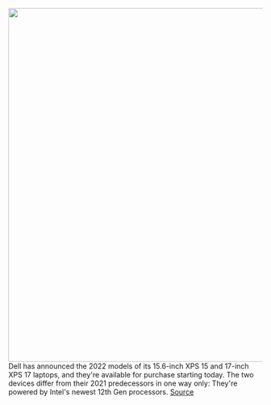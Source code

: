 <img src='https://cdn.vox-cdn.com/thumbor/WcdXtSF78yU7RBRBbcwnc0w4ocU=/0x0:1280x853/1200x800/filters:focal(173x411:377x615)/cdn.vox-cdn.com/uploads/chorus_image/image/70666043/woman_lounging_XPS_9510_1280x1280.0.jpeg' width='700px' /><br/>
Dell has announced the 2022 models of its 15.6-inch XPS 15 and 17-inch XPS 17 laptops, and they're available for purchase starting today. The two devices differ from their 2021 predecessors in one way only: They're powered by Intel's newest 12th Gen processors.
<a href='https://www.theverge.com/2022/3/24/22993452/dell-xps-15-17-intel-12th-gen-processors-alder-lake-release'> Source <a/>